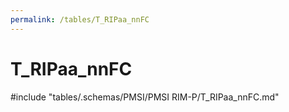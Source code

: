 ```yaml
---
permalink: /tables/T_RIPaa_nnFC
---
```

# T_RIPaa_nnFC

<!-- ATTENTION : Ne pas supprimer ou modifier la ligne ci-dessous -->
#include "tables/.schemas/PMSI/PMSI RIM-P/T_RIPaa_nnFC.md"
<!-- ATTENTION : Ne pas supprimer ou modifier la ligne ci-dessus -->
